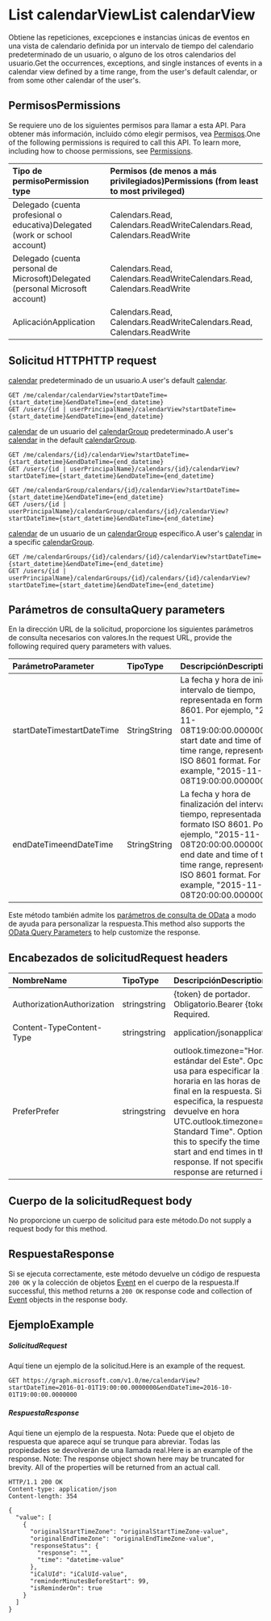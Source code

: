 # <a name="list-calendarview"></a><span data-ttu-id="54334-101">List calendarView</span><span class="sxs-lookup"><span data-stu-id="54334-101">List calendarView</span></span>

<span data-ttu-id="54334-102">Obtiene las repeticiones, excepciones e instancias únicas de eventos en una vista de calendario definida por un intervalo de tiempo del calendario predeterminado de un usuario, o alguno de los otros calendarios del usuario.</span><span class="sxs-lookup"><span data-stu-id="54334-102">Get the occurrences, exceptions, and single instances of events in a calendar view defined by a time range, from the user's default calendar, or from some other calendar of the user's.</span></span>
## <a name="permissions"></a><span data-ttu-id="54334-103">Permisos</span><span class="sxs-lookup"><span data-stu-id="54334-103">Permissions</span></span>
<span data-ttu-id="54334-p101">Se requiere uno de los siguientes permisos para llamar a esta API. Para obtener más información, incluido cómo elegir permisos, vea [Permisos](../../../concepts/permissions_reference.md).</span><span class="sxs-lookup"><span data-stu-id="54334-p101">One of the following permissions is required to call this API. To learn more, including how to choose permissions, see [Permissions](../../../concepts/permissions_reference.md).</span></span>

|<span data-ttu-id="54334-106">Tipo de permiso</span><span class="sxs-lookup"><span data-stu-id="54334-106">Permission type</span></span>      | <span data-ttu-id="54334-107">Permisos (de menos a más privilegiados)</span><span class="sxs-lookup"><span data-stu-id="54334-107">Permissions (from least to most privileged)</span></span>              |
|:--------------------|:---------------------------------------------------------|
|<span data-ttu-id="54334-108">Delegado (cuenta profesional o educativa)</span><span class="sxs-lookup"><span data-stu-id="54334-108">Delegated (work or school account)</span></span> | <span data-ttu-id="54334-109">Calendars.Read, Calendars.ReadWrite</span><span class="sxs-lookup"><span data-stu-id="54334-109">Calendars.Read, Calendars.ReadWrite</span></span>    |
|<span data-ttu-id="54334-110">Delegado (cuenta personal de Microsoft)</span><span class="sxs-lookup"><span data-stu-id="54334-110">Delegated (personal Microsoft account)</span></span> | <span data-ttu-id="54334-111">Calendars.Read, Calendars.ReadWrite</span><span class="sxs-lookup"><span data-stu-id="54334-111">Calendars.Read, Calendars.ReadWrite</span></span>    |
|<span data-ttu-id="54334-112">Aplicación</span><span class="sxs-lookup"><span data-stu-id="54334-112">Application</span></span> | <span data-ttu-id="54334-113">Calendars.Read, Calendars.ReadWrite</span><span class="sxs-lookup"><span data-stu-id="54334-113">Calendars.Read, Calendars.ReadWrite</span></span> |

## <a name="http-request"></a><span data-ttu-id="54334-114">Solicitud HTTP</span><span class="sxs-lookup"><span data-stu-id="54334-114">HTTP request</span></span>

<span data-ttu-id="54334-115">[calendar](../resources/calendar.md) predeterminado de un usuario.</span><span class="sxs-lookup"><span data-stu-id="54334-115">A user's default [calendar](../resources/calendar.md).</span></span>
<!-- { "blockType": "ignored" } -->
```http
GET /me/calendar/calendarView?startDateTime={start_datetime}&endDateTime={end_datetime}
GET /users/{id | userPrincipalName}/calendarView?startDateTime={start_datetime}&endDateTime={end_datetime}
```

<span data-ttu-id="54334-116">[calendar](../resources/calendar.md) de un usuario del [calendarGroup](../resources/calendargroup.md) predeterminado.</span><span class="sxs-lookup"><span data-stu-id="54334-116">A user's [calendar](../resources/calendar.md) in the default [calendarGroup](../resources/calendargroup.md).</span></span>
<!-- { "blockType": "ignored" } -->
```http
GET /me/calendars/{id}/calendarView?startDateTime={start_datetime}&endDateTime={end_datetime}
GET /users/{id | userPrincipalName}/calendars/{id}/calendarView?startDateTime={start_datetime}&endDateTime={end_datetime}

GET /me/calendarGroup/calendars/{id}/calendarView?startDateTime={start_datetime}&endDateTime={end_datetime}
GET /users/{id | userPrincipalName}/calendarGroup/calendars/{id}/calendarView?startDateTime={start_datetime}&endDateTime={end_datetime}
```

<span data-ttu-id="54334-117">[calendar](../resources/calendar.md) de un usuario de un [calendarGroup](../resources/calendargroup.md) específico.</span><span class="sxs-lookup"><span data-stu-id="54334-117">A user's [calendar](../resources/calendar.md) in a specific [calendarGroup](../resources/calendargroup.md).</span></span>
<!-- { "blockType": "ignored" } -->
```http
GET /me/calendarGroups/{id}/calendars/{id}/calendarView?startDateTime={start_datetime}&endDateTime={end_datetime}
GET /users/{id | userPrincipalName}/calendarGroups/{id}/calendars/{id}/calendarView?startDateTime={start_datetime}&endDateTime={end_datetime}
```

## <a name="query-parameters"></a><span data-ttu-id="54334-118">Parámetros de consulta</span><span class="sxs-lookup"><span data-stu-id="54334-118">Query parameters</span></span>

<span data-ttu-id="54334-119">En la dirección URL de la solicitud, proporcione los siguientes parámetros de consulta necesarios con valores.</span><span class="sxs-lookup"><span data-stu-id="54334-119">In the request URL, provide the following required query parameters with values.</span></span>

| <span data-ttu-id="54334-120">Parámetro</span><span class="sxs-lookup"><span data-stu-id="54334-120">Parameter</span></span>    | <span data-ttu-id="54334-121">Tipo</span><span class="sxs-lookup"><span data-stu-id="54334-121">Type</span></span>   |<span data-ttu-id="54334-122">Descripción</span><span class="sxs-lookup"><span data-stu-id="54334-122">Description</span></span>|
|:---------------|:--------|:----------|
|<span data-ttu-id="54334-123">startDateTime</span><span class="sxs-lookup"><span data-stu-id="54334-123">startDateTime</span></span>|<span data-ttu-id="54334-124">String</span><span class="sxs-lookup"><span data-stu-id="54334-124">String</span></span>|<span data-ttu-id="54334-p102">La fecha y hora de inicio del intervalo de tiempo, representada en formato ISO 8601. Por ejemplo, "2015-11-08T19:00:00.0000000".</span><span class="sxs-lookup"><span data-stu-id="54334-p102">The start date and time of the time range, represented in ISO 8601 format. For example, "2015-11-08T19:00:00.0000000".</span></span>|
|<span data-ttu-id="54334-127">endDateTime</span><span class="sxs-lookup"><span data-stu-id="54334-127">endDateTime</span></span>|<span data-ttu-id="54334-128">String</span><span class="sxs-lookup"><span data-stu-id="54334-128">String</span></span>|<span data-ttu-id="54334-p103">La fecha y hora de finalización del intervalo de tiempo, representada en formato ISO 8601. Por ejemplo, "2015-11-08T20:00:00.0000000".</span><span class="sxs-lookup"><span data-stu-id="54334-p103">The end date and time of the time range, represented in ISO 8601 format. For example, "2015-11-08T20:00:00.0000000".</span></span>|

<span data-ttu-id="54334-131">Este método también admite los [parámetros de consulta de OData](http://developer.microsoft.com/en-us/graph/docs/overview/query_parameters) a modo de ayuda para personalizar la respuesta.</span><span class="sxs-lookup"><span data-stu-id="54334-131">This method also supports the [OData Query Parameters](http://developer.microsoft.com/en-us/graph/docs/overview/query_parameters) to help customize the response.</span></span>
## <a name="request-headers"></a><span data-ttu-id="54334-132">Encabezados de solicitud</span><span class="sxs-lookup"><span data-stu-id="54334-132">Request headers</span></span>
| <span data-ttu-id="54334-133">Nombre</span><span class="sxs-lookup"><span data-stu-id="54334-133">Name</span></span>       | <span data-ttu-id="54334-134">Tipo</span><span class="sxs-lookup"><span data-stu-id="54334-134">Type</span></span> | <span data-ttu-id="54334-135">Descripción</span><span class="sxs-lookup"><span data-stu-id="54334-135">Description</span></span>|
|:-----------|:------|:----------|
| <span data-ttu-id="54334-136">Authorization</span><span class="sxs-lookup"><span data-stu-id="54334-136">Authorization</span></span>  | <span data-ttu-id="54334-137">string</span><span class="sxs-lookup"><span data-stu-id="54334-137">string</span></span>  | <span data-ttu-id="54334-p104">{token} de portador. Obligatorio.</span><span class="sxs-lookup"><span data-stu-id="54334-p104">Bearer {token}. Required.</span></span> |
| <span data-ttu-id="54334-140">Content-Type</span><span class="sxs-lookup"><span data-stu-id="54334-140">Content-Type</span></span>   | <span data-ttu-id="54334-141">string</span><span class="sxs-lookup"><span data-stu-id="54334-141">string</span></span>  | <span data-ttu-id="54334-142">application/json</span><span class="sxs-lookup"><span data-stu-id="54334-142">application/json</span></span> |
| <span data-ttu-id="54334-143">Prefer</span><span class="sxs-lookup"><span data-stu-id="54334-143">Prefer</span></span> | <span data-ttu-id="54334-144">string</span><span class="sxs-lookup"><span data-stu-id="54334-144">string</span></span> | <span data-ttu-id="54334-p105">outlook.timezone="Hora estándar del Este". Opcional. Se usa para especificar la zona horaria en las horas de inicio y final en la respuesta. Si no se especifica, la respuesta se devuelve en hora UTC.</span><span class="sxs-lookup"><span data-stu-id="54334-p105">outlook.timezone="Eastern Standard Time". Optional. Use this to specify the time zone for start and end times in the response. If not specified, the response are returned in UTC.</span></span> |

## <a name="request-body"></a><span data-ttu-id="54334-149">Cuerpo de la solicitud</span><span class="sxs-lookup"><span data-stu-id="54334-149">Request body</span></span>
<span data-ttu-id="54334-150">No proporcione un cuerpo de solicitud para este método.</span><span class="sxs-lookup"><span data-stu-id="54334-150">Do not supply a request body for this method.</span></span>

## <a name="response"></a><span data-ttu-id="54334-151">Respuesta</span><span class="sxs-lookup"><span data-stu-id="54334-151">Response</span></span>

<span data-ttu-id="54334-152">Si se ejecuta correctamente, este método devuelve un código de respuesta `200 OK` y la colección de objetos [Event](../resources/event.md) en el cuerpo de la respuesta.</span><span class="sxs-lookup"><span data-stu-id="54334-152">If successful, this method returns a `200 OK` response code and collection of [Event](../resources/event.md) objects in the response body.</span></span>
## <a name="example"></a><span data-ttu-id="54334-153">Ejemplo</span><span class="sxs-lookup"><span data-stu-id="54334-153">Example</span></span>
##### <a name="request"></a><span data-ttu-id="54334-154">Solicitud</span><span class="sxs-lookup"><span data-stu-id="54334-154">Request</span></span>
<span data-ttu-id="54334-155">Aquí tiene un ejemplo de la solicitud.</span><span class="sxs-lookup"><span data-stu-id="54334-155">Here is an example of the request.</span></span>
<!-- {
  "blockType": "request",
  "name": "get_calendarview"
}-->
```http
GET https://graph.microsoft.com/v1.0/me/calendarView?startDateTime=2016-01-01T19:00:00.0000000&endDateTime=2016-10-01T19:00:00.0000000 
```
##### <a name="response"></a><span data-ttu-id="54334-156">Respuesta</span><span class="sxs-lookup"><span data-stu-id="54334-156">Response</span></span>
<span data-ttu-id="54334-p106">Aquí tiene un ejemplo de la respuesta. Nota: Puede que el objeto de respuesta que aparece aquí se trunque para abreviar. Todas las propiedades se devolverán de una llamada real.</span><span class="sxs-lookup"><span data-stu-id="54334-p106">Here is an example of the response. Note: The response object shown here may be truncated for brevity. All of the properties will be returned from an actual call.</span></span>
<!-- {
  "blockType": "response",
  "truncated": true,
  "@odata.type": "microsoft.graph.event",
  "isCollection": true
} -->
```http
HTTP/1.1 200 OK
Content-type: application/json
Content-length: 354

{
  "value": [
    {
      "originalStartTimeZone": "originalStartTimeZone-value",
      "originalEndTimeZone": "originalEndTimeZone-value",
      "responseStatus": {
        "response": "",
        "time": "datetime-value"
      },
      "iCalUId": "iCalUId-value",
      "reminderMinutesBeforeStart": 99,
      "isReminderOn": true
    }
  ]
}
```

<!-- uuid: 8fcb5dbc-d5aa-4681-8e31-b001d5168d79
2015-10-25 14:57:30 UTC -->
<!-- {
  "type": "#page.annotation",
  "description": "List calendarView",
  "keywords": "",
  "section": "documentation",
  "tocPath": ""
}-->
